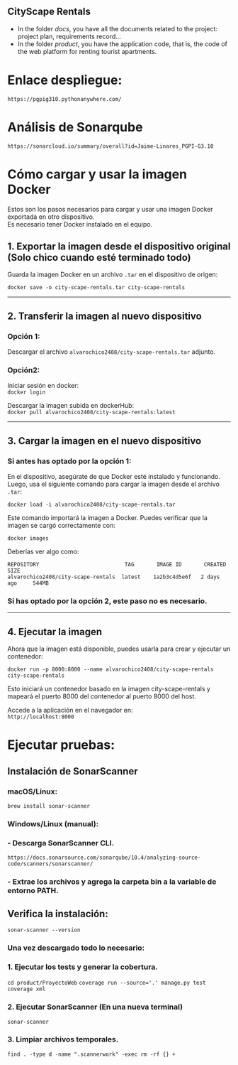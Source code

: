## CityScape Rentals

* In the folder *docs*, you have all the documents related to the project: project plan, requirements record...
* In the folder *product*, you have the application code, that is, the code of the web platform for renting tourist apartments.

# Enlace despliegue:
```https://pgpig310.pythonanywhere.com/```

# Análisis de Sonarqube
```https://sonarcloud.io/summary/overall?id=Jaime-Linares_PGPI-G3.10```


# Cómo cargar y usar la imagen Docker

Estos son los pasos necesarios para cargar y usar una imagen Docker exportada en otro dispositivo.  
Es necesario tener Docker instalado en el equipo.

## **1. Exportar la imagen desde el dispositivo original (Solo chico cuando esté terminado todo)**

Guarda la imagen Docker en un archivo `.tar` en el dispositivo de origen:

```docker save -o city-scape-rentals.tar city-scape-rentals ```  

  ---

## 2. Transferir la imagen al nuevo dispositivo

### Opción 1:   
Descargar el archivo `alvarochico2408/city-scape-rentals.tar` adjunto.  

### Opción2:  
Iniciar sesión en docker:  
```docker login```

Descargar la imagen subida en dockerHub:  
```docker pull alvarochico2408/city-scape-rentals:latest```

---

## 3. Cargar la imagen en el nuevo dispositivo

### Si antes has optado por la opción 1:
En el dispositivo, asegúrate de que Docker esté instalado y funcionando. Luego, usa el siguiente comando para cargar la imagen desde el archivo `.tar`:

```docker load -i alvarochico2408/city-scape-rentals.tar```  

Este comando importará la imagen a Docker. Puedes verificar que la imagen se cargó correctamente con:  

```docker images```

Deberías ver algo como:

```REPOSITORY                           TAG       IMAGE ID       CREATED        SIZE```  
```alvarochico2408/city-scape-rentals  latest    1a2b3c4d5e6f   2 days ago     544MB```  


### Si has optado por la opción 2, este paso no es necesario.
---

## **4. Ejecutar la imagen**
Ahora que la imagen está disponible, puedes usarla para crear y ejecutar un contenedor:  

```docker run -p 8000:8000 --name alvarochico2408/city-scape-rentals city-scape-rentals```

Esto iniciará un contenedor basado en la imagen city-scape-rentals y mapeará el puerto 8000 del contenedor al puerto 8000 del host.  

Accede a la aplicación en el navegador en:  
```http://localhost:8000```

# Ejecutar pruebas:

## Instalación de SonarScanner

### macOS/Linux:
```brew install sonar-scanner```

### Windows/Linux (manual):
###    - Descarga SonarScanner CLI.
```https://docs.sonarsource.com/sonarqube/10.4/analyzing-source-code/scanners/sonarscanner/```
###    - Extrae los archivos y agrega la carpeta bin a la variable de entorno PATH.

## Verifica la instalación:
```sonar-scanner --version```
### Una vez descargado todo lo necesario:

### **1. Ejecutar los tests y generar la cobertura.**
```cd product/ProyectoWeb```
```coverage run --source='.' manage.py test```
```coverage xml```

### **2. Ejecutar SonarScanner (En una nueva terminal)**
```sonar-scanner```

### **3. Limpiar archivos temporales.**
```find . -type d -name ".scannerwork" -exec rm -rf {} +```





